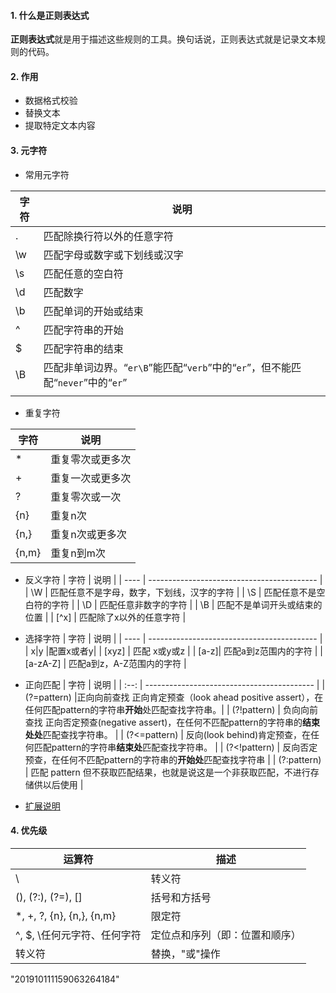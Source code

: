 #### 1. 什么是正则表达式

**正则表达式**就是用于描述这些规则的工具。换句话说，正则表达式就是记录文本规则的代码。

#### 2. 作用

- 数据格式校验
- 替换文本
- 提取特定文本内容

#### 3. 元字符

- 常用元字符

| 字符 | 说明                                                         |
| ---- | ------------------------------------------------------------ |
| .    | 匹配除换行符以外的任意字符                                   |
| \w   | 匹配字母或数字或下划线或汉字                                 |
| \s   | 匹配任意的空白符                                             |
| \d   | 匹配数字                                                     |
| \b   | 匹配单词的开始或结束                                         |
| ^    | 匹配字符串的开始                                             |
| $    | 匹配字符串的结束                                             |
| \B   | 匹配非单词边界。“`er\B`”能匹配“`verb`”中的“`er`”，但不能匹配“`never`”中的“`er`” |
|      |                                                              |

- 重复字符

| 字符  | 说明             |
| ----- | ---------------- |
| *     | 重复零次或更多次 |
| +     | 重复一次或更多次 |
| ?     | 重复零次或一次   |
| {n}   | 重复n次          |
| {n,}  | 重复n次或更多次  |
| {n,m} | 重复n到m次       |

- 反义字符
| 字符 | 说明                                       |
| ---- | ------------------------------------------ |
| \W   | 匹配任意不是字母，数字，下划线，汉字的字符 |
| \S   | 匹配任意不是空白符的字符                   |
| \D   | 匹配任意非数字的字符                       |
| \B   | 匹配不是单词开头或结束的位置               |
| [^x] | 匹配除了x以外的任意字符                    |

- 选择字符
| 字符 | 说明                                       |
| ---- | ------------------------------------------ |
| x\|y |配置x或者y|
| [xyz]   | 匹配 x或y或z                  |
|    [a-z]| 匹配a到z范围内的字符                     |
| [a-zA-Z]   | 匹配a到z，A-Z范围内的字符            |

- 正向匹配
| 字符 | 说明                                       |
| :--: | ------------------------------------------ |
| (?=pattern) |正向向前查找 正向肯定预查（look ahead positive assert），在任何匹配pattern的字符串**开始**处匹配查找字符串。|
| (?!pattern) | 负向向前查找  正向否定预查(negative assert)，在任何不匹配pattern的字符串的**结束处处**匹配查找字符串。 |
| (?<=pattern) | 反向(look behind)肯定预查，在任何匹配pattern的字符串**结束处**匹配查找字符串。 |
| (?<!pattern) | 反向否定预查，在任何不匹配pattern的字符串的**开始处**匹配查找字符串 |
| (?:pattern) | 匹配 pattern 但不获取匹配结果，也就是说这是一个非获取匹配，不进行存储供以后使用 |

- [扩展说明](https://juejin.im/post/5b583fede51d4516e91f9e2f) 

#### 4. 优先级

| **运算符**                  | **描述**                       |
| --------------------------- | ------------------------------ |
| \                           | 转义符                         |
| (), (?:), (?=), []          | 括号和方括号                   |
| *, +, ?, {n}, {n,}, {n,m}   | 限定符                         |
| ^, $, \任何元字符、任何字符 | 定位点和序列（即：位置和顺序） |
| 转义符                      | 替换，"或"操作                 |

"201910111159063264184"